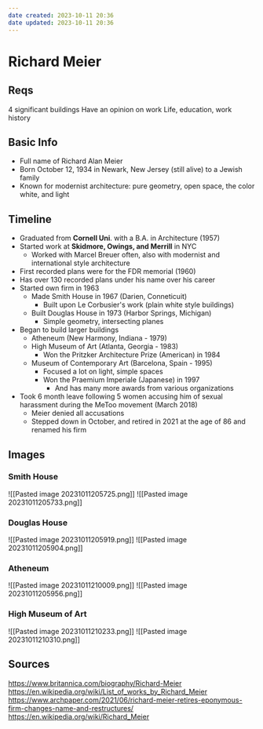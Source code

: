 ```yaml
---
date created: 2023-10-11 20:36
date updated: 2023-10-11 20:36
---
```


# Richard Meier

## Reqs

4 significant buildings
Have an opinion on work
Life, education, work history

## Basic Info

- Full name of Richard Alan Meier
- Born October 12, 1934 in Newark, New Jersey (still alive) to a Jewish family
- Known for modernist architecture: pure geometry, open space, the color white, and light

## Timeline

- Graduated from **Cornell Uni**. with a B.A. in Architecture (1957)
- Started work at **Skidmore, Owings, and Merrill** in NYC
	- Worked with Marcel Breuer often, also with modernist and international style architecture
- First recorded plans were for the FDR memorial (1960)
- Has over 130 recorded plans under his name over his career
- Started own firm in 1963
	- Made Smith House in 1967 (Darien, Conneticuit)
		- Built upon Le Corbusier's work (plain white style buildings)
	- Built Douglas House in 1973 (Harbor Springs, Michigan)
		- Simple geometry, intersecting planes
- Began to build larger buildings
	- Atheneum (New Harmony, Indiana - 1979)
	- High Museum of Art (Atlanta, Georgia - 1983)
		- Won the Pritzker Architecture Prize (American) in 1984
	- Museum of Contemporary Art (Barcelona, Spain - 1995)
		- Focused a lot on light, simple spaces
		- Won the Praemium Imperiale (Japanese) in 1997
			- And has many more awards from various organizations
- Took 6 month leave following 5 women accusing him of sexual harassment during the MeToo movement (March 2018)
	- Meier denied all accusations
	- Stepped down in October, and retired in 2021 at the age of 86 and renamed his firm

## Images
### Smith House
![[Pasted image 20231011205725.png]]
![[Pasted image 20231011205733.png]]

### Douglas House

![[Pasted image 20231011205919.png]]
![[Pasted image 20231011205904.png]]

### Atheneum

![[Pasted image 20231011210009.png]]
![[Pasted image 20231011205956.png]]

### High Museum of Art

![[Pasted image 20231011210233.png]]
![[Pasted image 20231011210310.png]]

### 

## Sources

https://www.britannica.com/biography/Richard-Meier
https://en.wikipedia.org/wiki/List_of_works_by_Richard_Meier
https://www.archpaper.com/2021/06/richard-meier-retires-eponymous-firm-changes-name-and-restructures/
https://en.wikipedia.org/wiki/Richard_Meier
